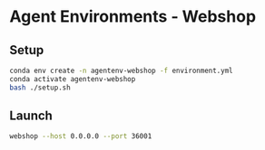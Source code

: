 # Agent Environments - Webshop

## Setup

``` sh
conda env create -n agentenv-webshop -f environment.yml
conda activate agentenv-webshop
bash ./setup.sh
```

## Launch

``` sh
webshop --host 0.0.0.0 --port 36001
```
